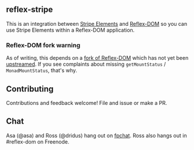 ## reflex-stripe

This is an integration between [Stripe Elements](https://stripe.com/docs/elements) and [Reflex-DOM](https://github.com/reflex-frp/reflex-dom) so you can use Stripe Elements within a Reflex-DOM application.

### Reflex-DOM fork warning

As of writing, this depends on a [fork of Reflex-DOM](https://github.com/ConferHealth/reflex-dom) which has not yet been [upstreamed](https://github.com/reflex-frp/reflex-dom/pull/152). If you see complaints about missing `getMountStatus` / `MonadMountStatus`, that's why.

## Contributing

Contributions and feedback welcome! File and issue or make a PR.

## Chat

Asa (@asa) and Ross (@dridus) hang out on [fpchat](https://fpchat.com). Ross also hangs out in #reflex-dom on Freenode.

